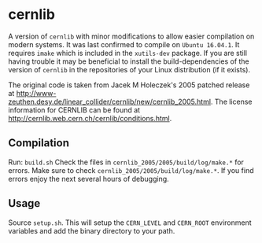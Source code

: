 cernlib
=======

A version of `cernlib` with minor modifications to allow easier compilation on modern systems.
It was last confirmed to compile on `Ubuntu 16.04.1`. It requires `imake` which is included in the 
`xutils-dev` package. If you are still having trouble it may be beneficial to install the build-dependencies of the
version of `cernlib` in the repositories of your Linux distribution (if it exists).

The original code is taken from Jacek M Holeczek's 2005 patched release at
<http://www-zeuthen.desy.de/linear_collider/cernlib/new/cernlib_2005.html>.
The license information for CERNLIB can be found at <http://cernlib.web.cern.ch/cernlib/conditions.html>.

Compilation
-----------

Run: `build.sh`
Check the files in `cernlib_2005/2005/build/log/make.*` for errors. 
Make sure to check `cernlib_2005/2005/build/log/make.*`.
If you find errors enjoy the next several hours of debugging.

Usage
-----

Source `setup.sh`. This will setup the `CERN_LEVEL` and `CERN_ROOT` environment variables and add the binary 
directory to your path.




